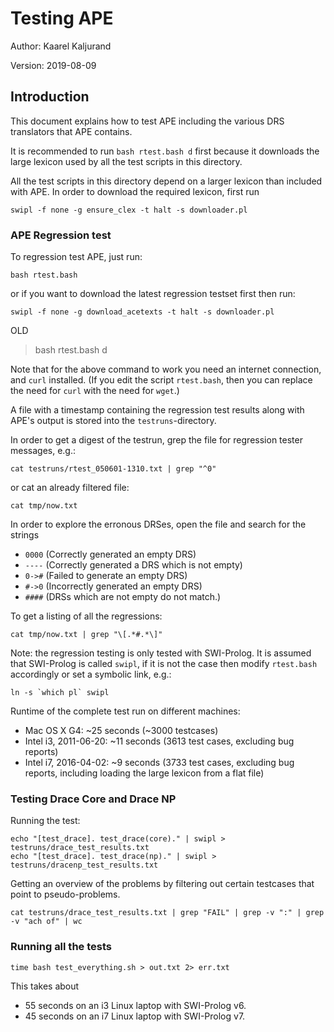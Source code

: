 Testing APE
===========

Author: Kaarel Kaljurand

Version: 2019-08-09

Introduction
------------

This document explains how to test APE including the various DRS translators
that APE contains.

It is recommended to run `bash rtest.bash d` first because it downloads the large
lexicon used by all the test scripts in this directory.

All the test scripts in this directory depend on a larger lexicon than included
with APE. In order to download the required lexicon, first run

    swipl -f none -g ensure_clex -t halt -s downloader.pl


### APE Regression test

To regression test APE, just run:

    bash rtest.bash

or if you want to download the latest regression testset first
then run:

    swipl -f none -g download_acetexts -t halt -s downloader.pl
OLD
> bash rtest.bash d

Note that for the above command to work you need an internet connection,
and `curl` installed. (If you edit the script `rtest.bash`, then you can
replace the need for `curl` with the need for `wget`.)

A file with a timestamp containing the regression test results
along with APE's output is stored into the `testruns`-directory.

In order to get a digest of the testrun, grep the file
for regression tester messages, e.g.:

    cat testruns/rtest_050601-1310.txt | grep "^0"

or cat an already filtered file:

    cat tmp/now.txt

In order to explore the erronous DRSes, open the file and search
for the strings

  - `0000` (Correctly generated an empty DRS)
  - `----` (Correctly generated a DRS which is not empty)
  - `0->#` (Failed to generate an empty DRS)
  - `#->0` (Incorrectly generated an empty DRS)
  - `####` (DRSs which are not empty do not match.)

To get a listing of all the regressions:

    cat tmp/now.txt | grep "\[.*#.*\]"

Note: the regression testing is only tested with SWI-Prolog.
It is assumed that SWI-Prolog is called `swipl`,
if it is not the case then modify `rtest.bash` accordingly
or set a symbolic link, e.g.:

    ln -s `which pl` swipl

Runtime of the complete test run on different machines:

  - Mac OS X G4: ~25 seconds (~3000 testcases)
  - Intel i3, 2011-06-20: ~11 seconds (3613 test cases, excluding bug reports)
  - Intel i7, 2016-04-02: ~9 seconds (3733 test cases, excluding bug reports, including loading the large lexicon from a flat file)


### Testing Drace Core and Drace NP

Running the test:

    echo "[test_drace]. test_drace(core)." | swipl > testruns/drace_test_results.txt
    echo "[test_drace]. test_drace(np)." | swipl > testruns/dracenp_test_results.txt

Getting an overview of the problems by filtering out certain testcases
that point to pseudo-problems.

    cat testruns/drace_test_results.txt | grep "FAIL" | grep -v ":" | grep -v "ach of" | wc


### Running all the tests

    time bash test_everything.sh > out.txt 2> err.txt

This takes about

  - 55 seconds on an i3 Linux laptop with SWI-Prolog v6.
  - 45 seconds on an i7 Linux laptop with SWI-Prolog v7.
